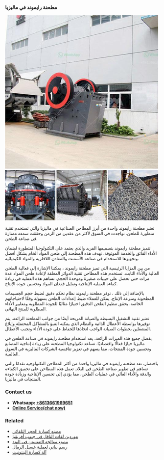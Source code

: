 <h3>مطحنة رايموند في ماليزيا</h3><img src='1701854085.jpg' alt=''><p>تعتبر مطحنة رايموند واحدة من أبرز المطاحن الصناعية في ماليزيا والتي تستخدم تقنية متطورة للطحن. تواجدت في السوق لأكثر من عقدين من الزمن وحققت سمعة ممتازة في صناعة الطحن.</p><p>تتميز مطحنة رايموند بتصميمها الفريد والذي يعتمد على التكنولوجيا المتطورة لضمان الأداء الفائق والخدمة الموثوقة. تهدف هذه المطحنة إلى طحن المواد الخام بشكل أفضل وتجهيزها للاستخدام في صناعة الأسمنت والمعادن اللافلزية والمواد الكيميائية.</p><p>من بين المزايا الرئيسية التي تميز مطحنة رايموند ، يمكننا الإشارة إلى فعالية الطحن العالية والأداء الثابت. تستخدم هذه المطاحن تقنية الدوائر المغلقة لإعادة طحن المواد عدة مرات حتى تحصل على حبيبات صغيرة وموحدة الحجم. تساهم هذه العملية في زيادة كفاءة العملية الإنتاجية وتقليل فقدان المواد وتحسين جودة الإنتاج.</p><p>بالإضافة إلى ذلك ، توفر مطحنة رايموند نظام تحكم دقيق لضبط حجم الجسيمات المطحونة وسرعة الإنتاج. يمكن للعملاء ضبط إعدادات الطحن بسهولة وفقًا لاحتياجاتهم الخاصة. يحقق تنظيم الطحن الدقيق اختيارًا مثاليًا للجودة المطلوبة ومعايير الأداء المطلوبة للمنتج النهائي.</p><p>تعتبر تقنية التشغيل البسيطة والصيانة المريحة أيضًا من جوانب المطحنة الرائعة. يتم توفيرها بواسطة الأعطال الذاتية والنظام الذي يمكنه التنبؤ بالمشاكل المحتملة وإبلاغ المشغلين بخطوات الصيانة الواجب اتخاذها للحفاظ على جودة الأداء وتجنب الأعطال.</p><p>بفضل جميع هذه الميزات الرائعة، يعد استخدام مطحنة رايموند في صناعة الطحن في ماليزيا خيارًا فعالًا واقتصاديًا. تساعد تكنولوجيا المطحنة على زيادة إنتاجية المصانع وتحسين جودة المنتجات، مما يسهم في تعزيز تنافسية الشركات الماليزية في السوق العالمية.</p><p>باختصار، تعد مطحنة رايموند في ماليزيا واحدة من أكثر المطاحن التكنولوجية تقدمًا والتي تساهم في تطوير صناعة الطحن في البلاد. تعمل هذه المطاحن على تحقيق الكفاءة والدقة والأداء العالي في عمليات الطحن، مما يؤدي إلى تحسين الإنتاجية وزيادة جودة المنتجات في ماليزيا.</p><h3>Contact us</h3><ul><li><strong>Whatsapp:&nbsp;<a href="https://wa.me/8613661969651">+8613661969651</a></strong></li><li><a href="https://swt.shibang-china.com/?git&amp;zhl&amp;مطحنة رايموند في ماليزيا"><strong>Online Service(chat now)</strong></a></li></ul><h3>Related</h3><ul><li><a href='مصنع كسارة الحجر التلقائي.md'>مصنع كسارة الحجر التلقائي</a></li><li><a href='موردين لفات الناقل في جنوب أفريقيا.md'>موردين لفات الناقل في جنوب أفريقيا</a></li><li><a href='مصنع معالجة التنغستن في الهند.md'>مصنع معالجة التنغستن في الهند</a></li><li><a href='رسم بياني لعملية غسيل الرمال.md'>رسم بياني لعملية غسيل الرمال</a></li><li><a href='آلة كسارة البنتونيت.md'>آلة كسارة البنتونيت</a></li></ul>